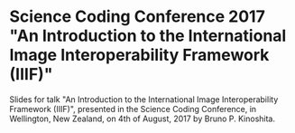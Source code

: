 # Science Coding Conference 2017 "An Introduction to the International Image Interoperability Framework (IIIF)" 

Slides for talk "An Introduction to the International Image Interoperability Framework (IIIF)", presented in the
Science Coding Conference, in Wellington, New Zealand, on 4th of August, 2017 by Bruno P. Kinoshita.
